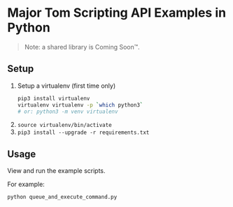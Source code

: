 # Major Tom Scripting API Examples in Python

> Note: a shared library is Coming Soon™.

## Setup

1. Setup a virtualenv (first time only)
    ```bash
    pip3 install virtualenv
    virtualenv virtualenv -p `which python3`
    # or: python3 -m venv virtualenv
    ```
1. `source virtualenv/bin/activate`
1. `pip3 install --upgrade -r requirements.txt`

## Usage

View and run the example scripts.

For example:

```bash
python queue_and_execute_command.py
```
